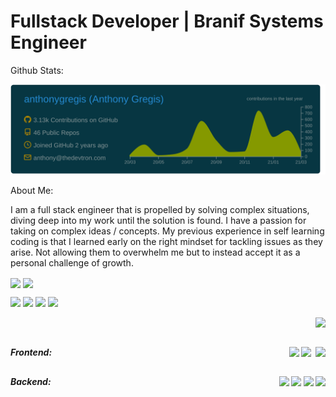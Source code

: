 # Fullstack Developer | Branif Systems Engineer

Github Stats:
<p align="left">
  <img width="550" src="https://raw.githubusercontent.com/anthonygregis/profile-card/master/profile-summary-card-output/solarized_dark/0-profile-details.svg" />
</p>

About Me:
<p align="left">
I am a full stack engineer that is propelled by solving complex situations, diving deep into my work until the solution is found. I have a passion for taking on complex ideas / concepts. My previous experience in self learning coding is that I learned early on the right mindset for tackling issues as they arise. Not allowing them to overwhelm me but to instead accept it as a personal challenge of growth.
</p>
<p align="left">
  <a href="https://www.linkedin.com/in/anthonygregis/" target="_blank"><img src="https://img.shields.io/badge/-0072b1?style=plastic&logo=Linkedin&logoColor=white" align="center" /></a>
  <a href="mailto:anthony.gregis@icloud.com" target="_blank"><img src="https://img.shields.io/badge/-c14438?style=plastic&logo=Gmail&logoColor=white" align="center" /></a>
</p>
<p align="left">
    <img src="https://img.shields.io/static/v1?label=&labelColor=505050&message=Javascript&color=f0db4f&style=for-the-badge&logo=javascript&logoColor=f0db4f" />
    <img src="https://img.shields.io/static/v1?label=&labelColor=505050&message=GraphQL&color=e535ab&style=for-the-badge&logo=graphql&logoColor=e535ab" />
    <img src="https://img.shields.io/static/v1?label=&labelColor=505050&message=HTML5&color=e34c26&style=for-the-badge&logo=html5&logoColor=e34c26" />
    <img src="https://img.shields.io/static/v1?label=&labelColor=505050&message=CSS3&color=2965f1&style=for-the-badge&logo=css3&logoColor=2965f1" />
</p>
<p align="right">
    <img src="https://img.shields.io/static/v1?label=&labelColor=505050&message=Javascript&color=f0db4f&style=for-the-badge&logo=javascript&logoColor=f0db4f" />
</p>
<h5 style="display: flex; justify-content: space-between; margin: 0; padding: 0;">
<p>Frontend: </p>
<p>
  <img src="https://img.shields.io/badge/-React-white?style=for-the-badge&logo=react" />
  <img src="https://img.shields.io/badge/-Styled%20Components-white?style=for-the-badge&logo=styled-components&logoColor=DB7093" />
  <img src="" />
  <img src="https://img.shields.io/badge/-Apollo%20GraphQL-white?style=for-the-badge&logo=Apollo%20GraphQL&logoColor=311C87" />
</p>
</h5>
<h5 style="display: flex; justify-content: space-between; margin: 0; padding: 0;">
<p>Backend: </p>
<p>
  <img src="https://img.shields.io/badge/-MongoDB-white?style=for-the-badge&logo=mongodb" />
  <img src="https://img.shields.io/badge/-Express-white?style=for-the-badge&logo=Express&logoColor=000000" />
  <img src="https://img.shields.io/badge/-Node.js-white?style=for-the-badge&logo=Node.js" />
  <img src="https://img.shields.io/badge/-PostgreSQL-white?style=for-the-badge&logo=postgresql&logoColor=336791" />
</p>
</h5>



